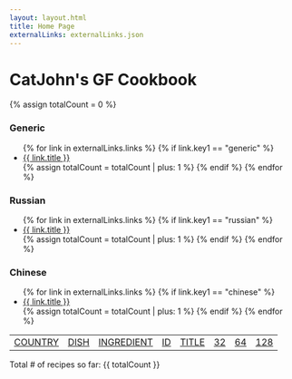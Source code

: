 ```yaml
---
layout: layout.html
title: Home Page
externalLinks: externalLinks.json
---
```

# CatJohn's GF Cookbook #
<p id="totalCountPlaceholder"></p>

{% assign totalCount = 0 %}

### Generic ###
<ul>
    {% for link in externalLinks.links %}
        {% if link.key1 == "generic" %}
            <li><a href="{{ link.url }}">{{ link.title }}</a></li>
            {% assign totalCount = totalCount | plus: 1 %}
        {% endif %} 
    {% endfor %}
</ul>

### Russian ###
<ul>
    {% for link in externalLinks.links %}
        {% if link.key1 == "russian" %}
            <li><a href="{{ link.url }}">{{ link.title }}</a></li>
            {% assign totalCount = totalCount | plus: 1 %}
        {% endif %} 
    {% endfor %}
</ul>

### Chinese ###

<ul>
    {% for link in externalLinks.links %}
        {% if link.key1 == "chinese" %}
            <li><a href="{{ link.url }}">{{ link.title }}</a></li>
            {% assign totalCount = totalCount | plus: 1 %}
        {% endif %} 
    {% endfor %}
</ul>


<table border="0" cellpadding="3">
<tr>
<td><a class="page-link" href="/country/">COUNTRY</a></td>
<td><a class="page-link" href="/dish/">DISH</a></td>
<td><a class="page-link" href="/ingredient/">INGREDIENT</a></td>
<td><a class="page-link" href="/id/">ID</a></td>
<td><a class="page-link" href="/title/">TITLE</a></td>
<td><a class="page-link" href="/p32/">32</a></td>
<td><a class="page-link" href="/p64/">64</a></td>
<td><a class="page-link" href="/p128/">128</a></td>
</tr>
</table>

<p>Total # of recipes so far: {{ totalCount }}</p>

<script>
  // Wait for the DOM to be ready
  document.addEventListener('DOMContentLoaded', function() {
    // Get the totalCount value
    var totalCountValue = {{ totalCount }};

    // Find the placeholder element
    var totalCountPlaceholder = document.getElementById('totalCountPlaceholder');

    // Move totalCount to the placeholder
    totalCountPlaceholder.textContent = 'Total # of recipes so far: ' + totalCountValue;
  });
</script>
    

 



